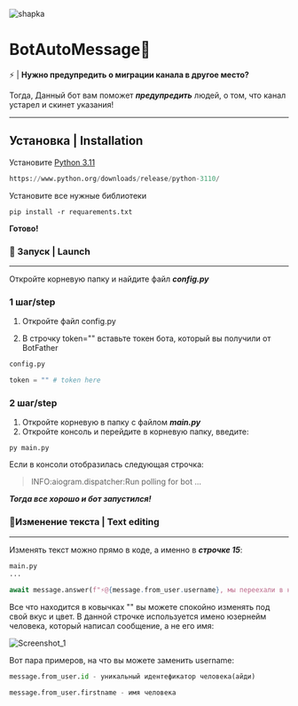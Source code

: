 ![shapka](https://github.com/xNeizy/BotAutoMessage/assets/89652352/324c46cd-55e2-42f6-ba89-2138267b8537)
# BotAutoMessage🤖

⚡ | __Нужно предупредить о миграции канала в другое место?__

Тогда, Данный бот вам поможет ***предупредить*** людей, о том, что канал устарел и скинет указания!
___

## Установка | Installation

Установите [Python 3.11](https://www.python.org/downloads/release/python-3110/)
```python
https://www.python.org/downloads/release/python-3110/
```

Установите все нужные библиотеки
```
pip install -r requarements.txt
```
**Готово!**
### 🚀 Запуск | Launch
___
Откройте корневую папку и найдите файл ***config.py***
### 1 шаг/step
1. Откройте файл config.py
  
2. В строчку token="" вставьте токен бота, который вы получили от BotFather
```python
config.py

token = "" # token here
```
### 2 шаг/step
1. Откройте корневую в папку с файлом ***main.py***
2. Откройте консоль и перейдите в корневую папку, введите: 
~~~
py main.py
~~~
Если в консоли отобразилась следующая строчка:
> INFO:aiogram.dispatcher:Run polling for bot ...

***Тогда все хорошо и бот запустился!***

### 📝Изменение текста | Text editing
___
Изменять текст можно прямо в коде, а именно в ***строчке 15***:
```python
main.py
...

await message.answer(f"⚡@{message.from_user.username}, мы переехали в новый канал: @channel\n по этому отменяй подписку от этого канала и подписывайся на новый!")
```

Все что находится в ковычках "" вы можете спокойно изменять под свой вкус и цвет.
В данной строчке используется имено юзернейм человека, который написал сообщение, а не его имя:

![Screenshot_1](https://github.com/xNeizy/BotAutoMessage/assets/89652352/f08f1d86-f1d8-405a-bb51-9be12c095922)

Вот пара примеров, на что вы можете заменить username:
```python
message.from_user.id - уникальный идентефикатор человека(айди)
```

```python
message.from_user.firstname - имя человека
```
